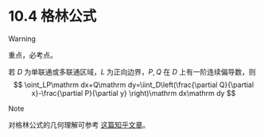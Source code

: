 # 10.4 格林公式

> [!warning]
>
> 重点，必考点。

若 $D$ 为单联通或多联通区域，$L$ 为正向边界，$P,Q$ 在 $D$ 上有一阶连续偏导数，则
$$
\oint_LP\mathrm dx+Q\mathrm dy=\iint_D\left(\frac{\partial Q}{\partial x}-\frac{\partial P}{\partial y} \right)\mathrm dx\mathrm dy
$$

> [!note]
>
> 对格林公式的几何理解可参考 [这篇知乎文章](https://zhuanlan.zhihu.com/p/290902618)。

